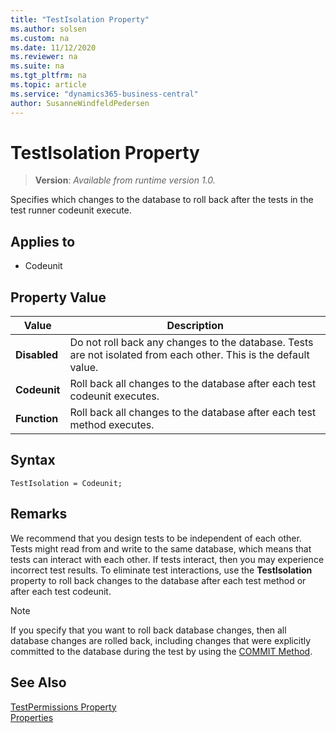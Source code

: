 ```yaml
---
title: "TestIsolation Property"
ms.author: solsen
ms.custom: na
ms.date: 11/12/2020
ms.reviewer: na
ms.suite: na
ms.tgt_pltfrm: na
ms.topic: article
ms.service: "dynamics365-business-central"
author: SusanneWindfeldPedersen
---
```

[//]: # (START>DO_NOT_EDIT)
[//]: # (IMPORTANT:Do not edit any of the content between here and the END>DO_NOT_EDIT.)
[//]: # (Any modifications should be made in the .xml files in the ModernDev repo.)
# TestIsolation Property
> **Version**: _Available from runtime version 1.0._

Specifies which changes to the database to roll back after the tests in the test runner codeunit execute.

## Applies to
-   Codeunit

## Property Value

|Value|Description|
|-----------|---------------------------------------|
|**Disabled**|Do not roll back any changes to the database. Tests are not isolated from each other. This is the default value.|
|**Codeunit**|Roll back all changes to the database after each test codeunit executes.|
|**Function**|Roll back all changes to the database after each test method executes.|
[//]: # (IMPORTANT: END>DO_NOT_EDIT)

## Syntax

```AL
TestIsolation = Codeunit;
```

## Remarks  

We recommend that you design tests to be independent of each other. Tests might read from and write to the same database, which means that tests can interact with each other. If tests interact, then you may experience incorrect test results. To eliminate test interactions, use the **TestIsolation** property to roll back changes to the database after each test method or after each test codeunit.  
  
> [!NOTE]  
> If you specify that you want to roll back database changes, then all database changes are rolled back, including changes that were explicitly committed to the database during the test by using the [COMMIT Method](../methods-auto/database/database-commit-method.md).  

## See Also

[TestPermissions Property](devenv-testpermissions-property.md)  
[Properties](devenv-properties.md)
<!-- 
[How to: Create a Test Runner Codeunit](How-to--Create-a-Test-Runner-Codeunit.md)   
[Testing the Application](Testing-the-Application.md)
-->